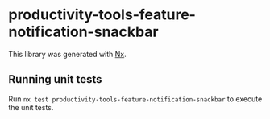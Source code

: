 # productivity-tools-feature-notification-snackbar

This library was generated with [Nx](https://nx.dev).

## Running unit tests

Run `nx test productivity-tools-feature-notification-snackbar` to execute the unit tests.
